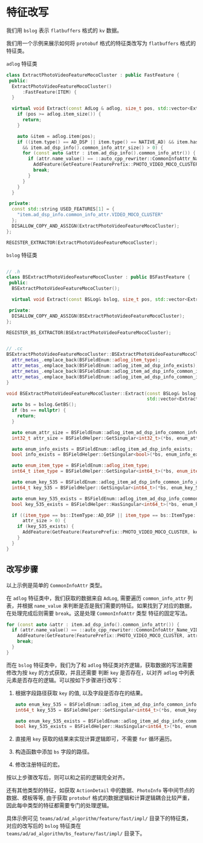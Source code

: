 # 特征改写

我们用 `bslog` 表示 `flatbuffers` 格式的 `kv` 数据。


我们用一个示例来展示如何将 `protobuf` 格式的特征类改写为 `flatbuffers` 格式的特征类。

`adlog` 特征类

```c++
class ExtractPhotoVideoFeatureMocoCluster : public FastFeature {
 public:
  ExtractPhotoVideoFeatureMocoCluster()
      :FastFeature(ITEM) {
  }

  virtual void Extract(const AdLog & adlog, size_t pos, std::vector<ExtractResult>* result) {
    if (pos >= adlog.item_size()) {
      return;
    }

    auto &item = adlog.item(pos);
    if ((item.type() == AD_DSP || item.type() == NATIVE_AD) && item.has_ad_dsp_info()
      && item.ad_dsp_info().common_info_attr_size() > 0) {
      for (const auto &attr : item.ad_dsp_info().common_info_attr()) {
        if (attr.name_value() == ::auto_cpp_rewriter::CommonInfoAttr_Name_VIDEO_MOCO_CLUSTER) {
          AddFeature(GetFeature(FeaturePrefix::PHOTO_VIDEO_MOCO_CLUSTER, attr.int_value()), 1.0f, result);
          break;
        }
      }
    }
  }

 private:
  const std::string USED_FEATURES[1] = {
    "item.ad_dsp_info.common_info_attr.VIDEO_MOCO_CLUSTER"
  };
  DISALLOW_COPY_AND_ASSIGN(ExtractPhotoVideoFeatureMocoCluster);
};

REGISTER_EXTRACTOR(ExtractPhotoVideoFeatureMocoCluster);
```


`bslog` 特征类

```c++

// .h
class BSExtractPhotoVideoFeatureMocoCluster : public BSFastFeature {
 public:
  BSExtractPhotoVideoFeatureMocoCluster();

  virtual void Extract(const BSLog& bslog, size_t pos, std::vector<ExtractResult>* result);

 private:
  DISALLOW_COPY_AND_ASSIGN(BSExtractPhotoVideoFeatureMocoCluster);
};

REGISTER_BS_EXTRACTOR(BSExtractPhotoVideoFeatureMocoCluster);


// .cc
BSExtractPhotoVideoFeatureMocoCluster::BSExtractPhotoVideoFeatureMocoCluster() : BSFastFeature(ITEM) {
  attr_metas_.emplace_back(BSFieldEnum::adlog_item_type);
  attr_metas_.emplace_back(BSFieldEnum::adlog_item_ad_dsp_info_exists);
  attr_metas_.emplace_back(BSFieldEnum::adlog_item_ad_dsp_info_common_info_attr_size);
  attr_metas_.emplace_back(BSFieldEnum::adlog_item_ad_dsp_info_common_info_attr_key_535);
}

void BSExtractPhotoVideoFeatureMocoCluster::Extract(const BSLog& bslog, size_t pos,
                                                    std::vector<ExtractResult>* result) {
  auto bs = bslog.GetBS();
  if (bs == nullptr) {
    return;
  }

  auto enum_attr_size = BSFieldEnum::adlog_item_ad_dsp_info_common_info_attr_size;
  int32_t attr_size = BSFieldHelper::GetSingular<int32_t>(*bs, enum_attr_size, pos);

  auto enum_info_exists = BSFieldEnum::adlog_item_ad_dsp_info_exists;
  bool info_exists = BSFieldHelper::GetSingular<bool>(*bs, enum_info_exists, pos);

  auto enum_item_type = BSFieldEnum::adlog_item_type;
  int64_t item_type = BSFieldHelper::GetSingular<int64_t>(*bs, enum_item_type, pos);

  auto enum_key_535 = BSFieldEnum::adlog_item_ad_dsp_info_common_info_attr_key_535;
  int64_t key_535 = BSFieldHelper::GetSingular<int64_t>(*bs, enum_key_535, pos);

  auto enum_key_535_exists = BSFieldEnum::adlog_item_ad_dsp_info_common_info_attr_key_535;
  bool key_535_exists = BSFieldHelper::HasSingular<int64_t>(*bs, enum_key_535_exists, pos);

  if ((item_type == bs::ItemType::AD_DSP || item_type == bs::ItemType::NATIVE_AD) && info_exists &&
      attr_size > 0) {
    if (key_535_exists) {
      AddFeature(GetFeature(FeaturePrefix::PHOTO_VIDEO_MOCO_CLUSTER, key_535), 1.0f, result);
    }
  }
}
```

## 改写步骤

以上示例是简单的 `CommonInfoAttr` 类型。

在 `adlog` 特征类中，我们获取的数据来自 `AdLog`, 需要遍历 `common_info_attr` 列表，并根据 `name_value`
来判断是否是我们需要的特征。如果找到了对应的数据，在处理完成后则需要 `break`。这是处理 `CommonInfoAttr` 类型
特征的固定写法。

```c++
for (const auto &attr : item.ad_dsp_info().common_info_attr()) {
  if (attr.name_value() == ::auto_cpp_rewriter::CommonInfoAttr_Name_VIDEO_MOCO_CLUSTER) {
    AddFeature(GetFeature(FeaturePrefix::PHOTO_VIDEO_MOCO_CLUSTER, attr.int_value()), 1.0f, result);
    break;
  }
}
```

而在 `bslog` 特征类中，我们为了和 `adlog` 特征类对齐逻辑，获取数据的写法需要修改为按 `key` 的方式获取，并且还需要
判断 `key` 是否存在，以对齐 `adlog` 中列表元素是否存在的逻辑。可以按如下步骤进行改写：

1. 根据字段路径获取 `key` 的值, 以及字段是否存在的结果。

    ```c++
    auto enum_key_535 = BSFieldEnum::adlog_item_ad_dsp_info_common_info_attr_key_535;
    int64_t key_535 = BSFieldHelper::GetSingular<int64_t>(*bs, enum_key_535, pos);

    auto enum_key_535_exists = BSFieldEnum::adlog_item_ad_dsp_info_common_info_attr_key_535;
    bool key_535_exists = BSFieldHelper::HasSingular<int64_t>(*bs, enum_key_535_exists, pos);
    ```

2. 直接用 `key` 获取的结果来实现计算逻辑即可，不需要 `for` 循环遍历。
3. 构造函数中添加 `bs` 字段的路径。
4. 修改注册特征的宏。

按以上步骤改写后，则可以和之前的逻辑完全对齐。

还有其他类型的特征，如获取 `ActionDetail` 中的数据、`PhotoInfo` 等中间节点的数据、模板等等, 由于获取 `protobuf`
格式的数据逻辑和计算逻辑耦合比较严重，因此每中类型的特征都需要专门的处理逻辑。

具体示例可见 `teams/ad/ad_algorithm/feature/fast/impl/` 目录下的特征类，对应的改写后的 `bslog` 特征类在
`teams/ad/ad_algorithm/bs_feature/fast/impl/` 目录下。
